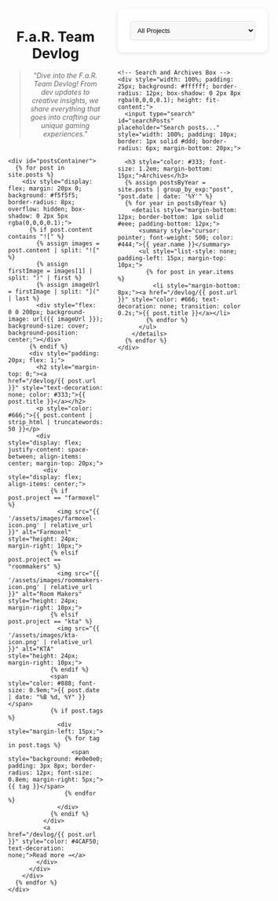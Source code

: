 <div style="display: flex; gap: 30px; width: 95%; margin: 0 auto;">
  <!-- Main Content -->
  <div style="flex: 1;">
    <div style="text-align: center; margin: 40px 0;">
      <h1>F.a.R. Team Devlog</h1>
      <blockquote style="font-style: italic; color: #666;">
        "Dive into the F.a.R. Team Devlog! From dev updates to creative insights, we share everything that goes into crafting our unique gaming experiences."
      </blockquote>
    </div>

    <div id="postsContainer">
      {% for post in site.posts %}
        <div style="display: flex; margin: 20px 0; background: #f5f5f5; border-radius: 8px; overflow: hidden; box-shadow: 0 2px 5px rgba(0,0,0,0.1);">
          {% if post.content contains "![" %}
            {% assign images = post.content | split: "![" %}
            {% assign firstImage = images[1] | split: ")" | first %}
            {% assign imageUrl = firstImage | split: "](" | last %}
            <div style="flex: 0 0 200px; background-image: url({{ imageUrl }}); background-size: cover; background-position: center;"></div>
          {% endif %}
          <div style="padding: 20px; flex: 1;">
            <h2 style="margin-top: 0;"><a href="/devlog/{{ post.url }}" style="text-decoration: none; color: #333;">{{ post.title }}</a></h2>
            <p style="color: #666;">{{ post.content | strip_html | truncatewords: 50 }}</p>
            <div style="display: flex; justify-content: space-between; align-items: center; margin-top: 20px;">
              <div style="display: flex; align-items: center;">
                {% if post.project == "farmoxel" %}
                  <img src="{{ '/assets/images/farmoxel-icon.png' | relative_url }}" alt="Farmoxel" style="height: 24px; margin-right: 10px;">
                {% elsif post.project == "roommakers" %}
                  <img src="{{ '/assets/images/roommakers-icon.png' | relative_url }}" alt="Room Makers" style="height: 24px; margin-right: 10px;">
                {% elsif post.project == "kta" %}
                  <img src="{{ '/assets/images/kta-icon.png' | relative_url }}" alt="KTA" style="height: 24px; margin-right: 10px;">
                {% endif %}
                <span style="color: #888; font-size: 0.9em;">{{ post.date | date: "%B %d, %Y" }}</span>
                {% if post.tags %}
                  <div style="margin-left: 15px;">
                    {% for tag in post.tags %}
                      <span style="background: #e0e0e0; padding: 3px 8px; border-radius: 12px; font-size: 0.8em; margin-right: 5px;">{{ tag }}</span>
                    {% endfor %}
                  </div>
                {% endif %}
              </div>
              <a href="/devlog/{{ post.url }}" style="color: #4CAF50; text-decoration: none;">Read more →</a>
            </div>
          </div>
        </div>
      {% endfor %}
    </div>
  </div>

  <!-- Sidebar Section -->
  <div style="display: flex; flex-direction: column; gap: 20px;">
    <!-- Project Filter Box -->
    <div style="width: 100%; padding: 25px; background: #ffffff; border-radius: 12px; box-shadow: 0 2px 8px rgba(0,0,0,0.1); height: fit-content;">
      <select id="projectFilter" style="width: 100%; padding: 10px; border: 1px solid #ddd; border-radius: 6px; background: #f8f8f8; cursor: pointer;">
        <option value="all">All Projects</option>
        <option value="farmoxel">Farmoxel</option>
        <option value="roommakers">Room Makers</option>
        <option value="kta">KTA</option>
      </select>
    </div>

    <!-- Search and Archives Box -->
    <div style="width: 100%; padding: 25px; background: #ffffff; border-radius: 12px; box-shadow: 0 2px 8px rgba(0,0,0,0.1); height: fit-content;">
      <input type="search" id="searchPosts" placeholder="Search posts..." style="width: 100%; padding: 10px; border: 1px solid #ddd; border-radius: 6px; margin-bottom: 20px;">

      <h3 style="color: #333; font-size: 1.2em; margin-bottom: 15px;">Archives</h3>
      {% assign postsByYear = site.posts | group_by_exp:"post", "post.date | date: '%Y'" %}
      {% for year in postsByYear %}
        <details style="margin-bottom: 12px; border-bottom: 1px solid #eee; padding-bottom: 12px;">
          <summary style="cursor: pointer; font-weight: 500; color: #444;">{{ year.name }}</summary>
          <ul style="list-style: none; padding-left: 15px; margin-top: 10px;">
            {% for post in year.items %}
              <li style="margin-bottom: 8px;"><a href="/devlog/{{ post.url }}" style="color: #666; text-decoration: none; transition: color 0.2s;">{{ post.title }}</a></li>
            {% endfor %}
          </ul>
        </details>
      {% endfor %}
    </div>
  </div>
</div>

<script>
  document.getElementById('projectFilter').addEventListener('change', filterPosts);
  document.getElementById('searchPosts').addEventListener('input', filterPosts);

  function filterPosts() {
    const project = document.getElementById('projectFilter').value;
    const searchTerm = document.getElementById('searchPosts').value.toLowerCase();
    const posts = document.querySelectorAll('#postsContainer > div');

    posts.forEach(post => {
      const postProject = post.querySelector('img')?.alt.toLowerCase();
      const postContent = post.textContent.toLowerCase();
      const projectMatch = project === 'all' || postProject === project;
      const searchMatch = postContent.includes(searchTerm);

      post.style.display = projectMatch && searchMatch ? 'flex' : 'none';
    });
  }
</script>
